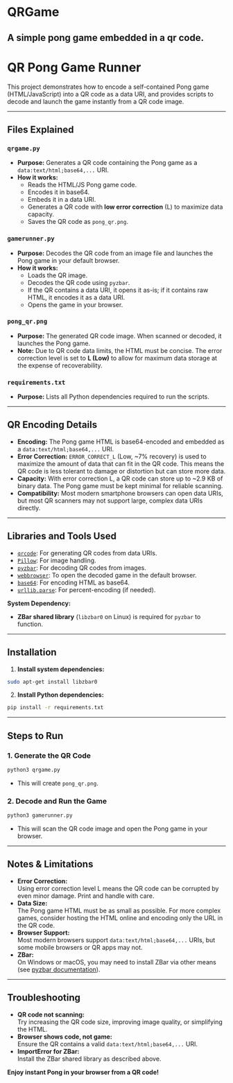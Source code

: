 # QRGame 
##  A simple pong game embedded in a qr code.
# QR Pong Game Runner

This project demonstrates how to encode a self-contained Pong game (HTML/JavaScript) into a QR code as a data URI, and provides scripts to decode and launch the game instantly from a QR code image.


---

## Files Explained

### `qrgame.py`
- **Purpose:** Generates a QR code containing the Pong game as a `data:text/html;base64,...` URI.
- **How it works:** 
  - Reads the HTML/JS Pong game code.
  - Encodes it in base64.
  - Embeds it in a data URI.
  - Generates a QR code with **low error correction** (L) to maximize data capacity.
  - Saves the QR code as `pong_qr.png`.

### `gamerunner.py`
- **Purpose:** Decodes the QR code from an image file and launches the Pong game in your default browser.
- **How it works:** 
  - Loads the QR image.
  - Decodes the QR code using `pyzbar`.
  - If the QR contains a data URI, it opens it as-is; if it contains raw HTML, it encodes it as a data URI.
  - Opens the game in your browser.

### `pong_qr.png`
- **Purpose:** The generated QR code image. When scanned or decoded, it launches the Pong game.
- **Note:** Due to QR code data limits, the HTML must be concise. The error correction level is set to **L (Low)** to allow for maximum data storage at the expense of recoverability.

### `requirements.txt`
- **Purpose:** Lists all Python dependencies required to run the scripts.

---

## QR Encoding Details

- **Encoding:** The Pong game HTML is base64-encoded and embedded as a `data:text/html;base64,...` URI.
- **Error Correction:** `ERROR_CORRECT_L` (Low, ~7% recovery) is used to maximize the amount of data that can fit in the QR code. This means the QR code is less tolerant to damage or distortion but can store more data.
- **Capacity:** With error correction L, a QR code can store up to ~2.9 KB of binary data. The Pong game must be kept minimal for reliable scanning.
- **Compatibility:** Most modern smartphone browsers can open data URIs, but most QR scanners may not support large, complex data URIs directly.

---

## Libraries and Tools Used

- [`qrcode`](https://pypi.org/project/qrcode/): For generating QR codes from data URIs.
- [`Pillow`](https://pypi.org/project/Pillow/): For image handling.
- [`pyzbar`](https://pypi.org/project/pyzbar/): For decoding QR codes from images.
- [`webbrowser`](https://docs.python.org/3/library/webbrowser.html): To open the decoded game in the default browser.
- [`base64`](https://docs.python.org/3/library/base64.html): For encoding HTML as base64.
- [`urllib.parse`](https://docs.python.org/3/library/urllib.parse.html): For percent-encoding (if needed).

**System Dependency:**  
- **ZBar shared library** (`libzbar0` on Linux) is required for `pyzbar` to function.

---

## Installation

1. **Install system dependencies:**
```bash
sudo apt-get install libzbar0
```

2. **Install Python dependencies:**

```bash
pip install -r requirements.txt
```


---

## Steps to Run

### 1. Generate the QR Code

```bash
python3 qrgame.py
```
- This will create `pong_qr.png`.

### 2. Decode and Run the Game

```bash
python3 gamerunner.py
```
- This will scan the QR code image and open the Pong game in your browser.


---

## Notes & Limitations

- **Error Correction:**  
  Using error correction level L means the QR code can be corrupted by even minor damage. Print and handle with care.
- **Data Size:**  
  The Pong game HTML must be as small as possible. For more complex games, consider hosting the HTML online and encoding only the URL in the QR code.
- **Browser Support:**  
  Most modern browsers support `data:text/html;base64,...` URIs, but some mobile browsers or QR apps may not.
- **ZBar:**  
  On Windows or macOS, you may need to install ZBar via other means (see [pyzbar documentation](https://github.com/NaturalHistoryMuseum/pyzbar)).

---

## Troubleshooting

- **QR code not scanning:**  
  Try increasing the QR code size, improving image quality, or simplifying the HTML.
- **Browser shows code, not game:**  
  Ensure the QR contains a valid `data:text/html;base64,...` URI.
- **ImportError for ZBar:**  
  Install the ZBar shared library as described above.


**Enjoy instant Pong in your browser from a QR code!**

























